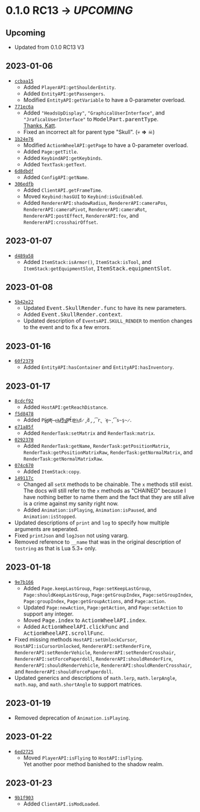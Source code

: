 # 0.1.0 RC13 → *UPCOMING* #

Upcoming
--------------------------------------------------
* Updated from 0.1.0 RC13 V3

2023-01-06
--------------------------------------------------
* [`ccbaa15`](https://github.com/Kingdom-of-The-Moon/FiguraRewriteRewrite/commit/ccbaa15)
  * Added `PlayerAPI:getShoulderEntity`.
  * Added `EntityAPI:getPassengers`.
  * Modified `EntityAPI:getVariable` to have a 0-parameter overload.
* [`771ec6a`](https://github.com/Kingdom-of-The-Moon/FiguraRewriteRewrite/commit/771ec6a)
  * Added `"HeadsUpDisplay"`, `"GraphicalUserInterface"`, and `"JraficalUserInterface"` to
    <kbd>ModelPart.parentType</kbd>.  
    [Thanks, Katt](
      https://discord.com/channels/805969743466332191/808155531389698079/1060703969380421752
    ).
  * Fixed an incorrect alt for parent type "Skull". (💀 **⇒** ☠)
* [`1b24e76`](https://github.com/Kingdom-of-The-Moon/FiguraRewriteRewrite/commit/1b24e76)
  * Modified `ActionWheelAPI:getPage` to have a 0-parameter overload.
  * Added `Page:getTitle`.
  * Added `KeybindAPI:getKeybinds`.
  * Added `TextTask:getText`.
* [`6d8dbdf`](https://github.com/Kingdom-of-The-Moon/FiguraRewriteRewrite/commit/6d8dbdf)
  * Added `ConfigAPI:getName`.
* [`306edfb`](https://github.com/Kingdom-of-The-Moon/FiguraRewriteRewrite/commit/306edfb)
  * Added `ClientAPI.getFrameTime`.
  * Moved `Keybind:hasGUI` to `Keybind:isGuiEnabled`.
  * Added `RendererAPI:shadowRadius`, `RendererAPI:cameraPos`, `RendererAPI:cameraPivot`,
    `RendererAPI:cameraRot`, `RendererAPI:postEffect`, `RendererAPI:fov`, and
    `RendererAPI:crosshairOffset`.

2023-01-07
--------------------------------------------------
* [`d489a58`](https://github.com/Kingdom-of-The-Moon/FiguraRewriteRewrite/commit/d489a58)
  * Added `ItemStack:isArmor()`, `ItemStack:isTool`, and `ItemStack:getEquipmentSlot`,
    <kbd>ItemStack.equipmentSlot</kbd>.

2023-01-08
--------------------------------------------------
* [`5b42e22`](https://github.com/Kingdom-of-The-Moon/FiguraRewriteRewrite/commit/5b42e22)
  * Updated <kbd>Event.SkullRender.func</kbd> to have its new parameters.
  * Added <kbd>Event.SkullRender.context</kbd>.
  * Updated description of `EventsAPI.SKULL_RENDER` to mention changes to the event and to fix a few
    errors.

2023-01-16
--------------------------------------------------
* [`60f2379`](https://github.com/Kingdom-of-The-Moon/FiguraRewriteRewrite/commit/60f2379)
  * Added `EntityAPI:hasContainer` and `EntityAPI:hasInventory`.

2023-01-17
--------------------------------------------------
* [`8cdcf92`](https://github.com/Kingdom-of-The-Moon/FiguraRewriteRewrite/commit/8cdcf92)
  * Added `HostAPI:getReachDistance`.
* [`f5d8478`](https://github.com/Kingdom-of-The-Moon/FiguraRewriteRewrite/commit/f5d8478)
  * Added `P͏̨́l̴̵͟a̵̡͞ỳ̸̸̕͝ę̶r̴͘͜Ą͏̷͘͟P̢̛̛͟͞I̶͢:̵̵̨͢g̵̨͝͠e̶̕͝t́̕I̸͢͢P̵͘͢A͘͟d̷̡̀d̡̡͡r̢͘ȩ̴̧͘͡s̴ş̴̷`.
* [`e71a85f`](https://github.com/Kingdom-of-The-Moon/FiguraRewriteRewrite/commit/e71a85f)
  * Added `RenderTask:setMatrix` and `RenderTask:matrix`.
* [`0292370`](https://github.com/Kingdom-of-The-Moon/FiguraRewriteRewrite/commit/0292370)
  * Added `RenderTask:getName`, `RenderTask:getPositionMatrix`, `RenderTask:getPositionMatrixRaw`,
    `RenderTask:getNormalMatrix`, and `RenderTask:getNormalMatrixRaw`.
* [`074c670`](https://github.com/Kingdom-of-The-Moon/FiguraRewriteRewrite/commit/074c670)
  * Added `ItemStack:copy`.
* [`149117c`](https://github.com/Kingdom-of-The-Moon/FiguraRewriteRewrite/commit/149117c)
  * Changed all `setX` methods to be chainable. The `x` methods still exist.  
    The docs will still refer to the `x` methods as "CHAINED" because I have nothing better to name
    them and the fact that they are still alive is a crime against my sanity right now.
  * Added `Animation:isPlaying`, `Animation:isPaused`, and `Animation:isStopped`.
* Updated descriptions of `print` and `log` to specify how multiple arguments are seperated.
* Fixed `printJson` and `logJson` not using vararg.
* Removed reference to `__name` that was in the original description of `tostring` as that is Lua
  5.3+ only.

2023-01-18
--------------------------------------------------
* [`9e7b166`](https://github.com/Kingdom-of-The-Moon/FiguraRewriteRewrite/commit/9e7b166)
  * Added `Page.keepLastGroup`, `Page:setKeepLastGroup`, `Page:shouldKeepLastGroup`,
    `Page:getGroupIndex`, `Page:setGroupIndex`, `Page:groupIndex`, `Page:getGroupActions`, and
    `Page:action`.
  * Updated `Page:newAction`, `Page:getAction`, and `Page:setAction` to support any integer.
  * Moved <kbd>Page.index</kbd> to <kbd>ActionWheelAPI.index</kbd>.
  * Added <kbd>ActionWheelAPI.clickFunc</kbd> and <kbd>ActionWheelAPI.scrollFunc</kbd>.
* Fixed missing methods `HostAPI:setUnlockCursor`, `HostAPI:isCursorUnlocked`,
  `RendererAPI:setRenderFire`, `RendererAPI:setRenderVehicle`, `RendererAPI:setRenderCrosshair`,
  `RendererAPI:setForcePaperdoll`, `RendererAPI:shouldRenderFire`,
  `RendererAPI:shouldRenderVehicle`, `RendererAPI:shouldRenderCrosshair`, and
  `RendererAPI:shouldForcePaperdoll`.
* Updated generics and descriptions of `math.lerp`, `math.lerpAngle`, `math.map`, and
  `math.shortAngle` to support matrices.

2023-01-19
--------------------------------------------------
* Removed deprecation of `Animation.isPlaying`.

2023-01-22
--------------------------------------------------
* [`6ed2725`](https://github.com/Kingdom-of-The-Moon/FiguraRewriteRewrite/commit/6ed2725)
  * Moved `PlayerAPI:isFlying` to `HostAPI:isFlying`.  
    Yet another poor method banished to the shadow realm.

2023-01-23
--------------------------------------------------
* [`9b1f903`](https://github.com/Kingdom-of-The-Moon/FiguraRewriteRewrite/commit/9b1f903)
  * Added `ClientAPI.isModLoaded`.
